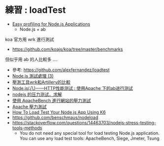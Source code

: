 # 練習 : loadTest

* [Easy profiling for Node.js Applications](https://nodejs.org/en/docs/guides/simple-profiling/)
  * Node.js + ab

koa 官方用 wrk 進行測試

* https://github.com/koajs/koa/tree/master/benchmarks

但似乎用 ab 的人比較多 ....

* 參考: https://github.com/alexfernandez/loadtest
* [Node.js 測試處理 (3)](http://leoyeh.me:8080/2014/11/05/Node-js-%E6%B8%AC%E8%A9%A6%E8%99%95%E7%90%86-3/)
* [壓測工具wrk和Artillery的比較](https://hk.saowen.com/a/c6cf362c1a1640eeb5c03c1289922592c3d86e19ced9c30988a24fe557dd623f)
* [Node.js(八)——HTTP性能测试 : 使用Apache 下的ab进行测试](http://blog.51cto.com/mazongfei/1909817)
* [nodejs 的压力测试，求解](https://segmentfault.com/q/1010000000193764)
* [使用 ApacheBench 進行網站的壓力測試](https://blog.miniasp.com/post/2008/06/30/Using-ApacheBench-ab-to-to-Web-stress-test.aspx)
* [Apache 壓力測試](https://blog.longwin.com.tw/2005/08/apache_ab_test_performance/)
* [How To Load Test Your Node.js App Using K6](https://medium.com/codeinsights/how-to-load-test-your-node-js-app-using-k6-74d7339bc787)
* https://github.com/benschmaus/nodeload
* https://stackoverflow.com/questions/14463703/nodejs-stress-testing-tools-methods
  * You do not need any special tool for load testing Node.js application. You can use any load test tools: ApacheBench, Siege, Jmeter, Tsung